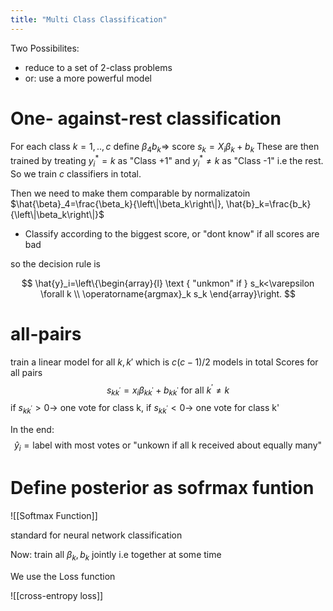 ```yaml
---
title: "Multi Class Classification"
---
```


Two Possibilites:

- reduce to a set of 2-class problems
- or: use a more powerful model


# One- against-rest classification

For each class $k=1,..,c$ define $\beta_4 b_k \Rightarrow$ score $s_k=X_i \beta_k+b_k$
These are then trained by treating $y_{i}^{*}=k$ as "Class +1" and $y_{i}^{*}\neq k$ as "Class -1" i.e the rest. So we train $c$ classifiers in total.

Then we need to make them comparable by normalizatoin
$\hat{\beta}_4=\frac{\beta_k}{\left\|\beta_k\right\|}, \hat{b}_k=\frac{b_k}{\left\|\beta_k\right\|}$

- Classify according to the biggest score, or "dont know" if all scores are bad

so the decision rule is

$$
\hat{y}_i=\left\{\begin{array}{l}
\text { "unkmon" if } s_k<\varepsilon \forall k \\
\operatorname{argmax}_k s_k
\end{array}\right.
$$


# all-pairs
train a linear model for all $k,k'$ which is $c(c-1)/2$ models in total
Scores for all pairs
$$
s_{kk^{\prime}}=x_i \beta_{k k^{\prime}}+b_{k k^{\prime}} \text { for all } k^{\prime} \neq k
$$
if $s_{kk^{\prime}}>0 \rightarrow$ one vote for class k, if $s_{kk^{\prime}}<0 \rightarrow$ one vote for class k'

In the end:
$$\hat y_{i}= \text{label with most votes or "unkown if all k received about equally many"}$$




# Define posterior as sofrmax funtion
![[Softmax Function]]

standard for neural network classification

Now: train all $\beta_k,b_k$ jointly i.e together at some time

We use the Loss function 

![[cross-entropy loss]]